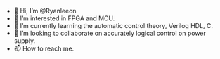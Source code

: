 - 👋 Hi, I’m @Ryanleeon
- 👀 I’m interested in FPGA and MCU.
- 🌱 I’m currently learning the automatic control theory, Verilog HDL, C.
- 💞️ I’m looking to collaborate on accurately logical control on power supply.
- 📫 How to reach me.

<!---
Ryanleeon/Ryanleeon is a ✨ special ✨ repository because its `README.md` (this file) appears on your GitHub profile.
You can click the Preview link to take a look at your changes.
--->
